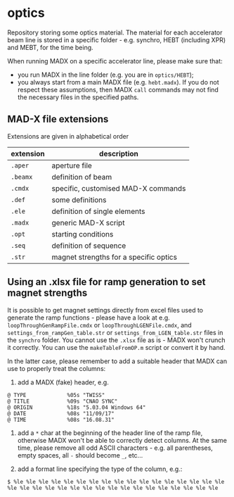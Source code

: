 # optics
Repository storing some optics material.
The material for each accelerator beam line is stored in a specific folder - e.g. synchro, HEBT (including XPR) and MEBT, for the time being.

When running MADX on a specific accelerator line, please make sure that:
* you run MADX in the line folder (e.g. you are in `optics/HEBT`);
* you always start from a main MADX file (e.g. `hebt.madx`).
If you do not respect these assumptions, then MADX `call` commands may not find the necessary files in the specified paths.

## MAD-X file extensions
Extensions are given in alphabetical order

| extension | description |
| --------- | ----------- |
| `.aper`  | aperture file |
| `.beamx` | definition of beam |
| `.cmdx`  | specific, customised MAD-X commands |
| `.def`   | some definitions |
| `.ele`   | definition of single elements |
| `.madx`  | generic MAD-X script |
| `.opt`   | starting conditions |
| `.seq`   | definition of sequence |
| `.str`   | magnet strengths for a specific optics |

## Using an .xlsx file for ramp generation to set magnet strengths
It is possible to get magnet settings directly from excel files used to generate the ramp functions - please have a look at e.g. `loopThroughGenRampFile.cmdx` or `loopThroughLGENFile.cmdx`, and `settings_from_rampGen_table.str` or `settings_from_LGEN_table.str` files in the `synchro` folder.
You cannot use the `.xlsx` file as is - MADX won't crunch it correctly. You can use the `makeTableFromOP.m` script or convert it by hand.

In the latter case, please remember to add a suitable header that MADX can use to properly treat the columns:
1. add a MADX (fake) header, e.g.
```
@ TYPE             %05s "TWISS"
@ TITLE            %09s "CNAO SYNC"
@ ORIGIN           %18s "5.03.04 Windows 64"
@ DATE             %08s "11/09/17"
@ TIME             %08s "16.08.31"
```
1. add a `*` char at the beginning of the header line of the ramp file, otherwise MADX won't be able to correctly detect columns. At the same time, please remove all odd ASCII characters - e.g. all parentheses, empty spaces, all `-` should become `_`, etc...

1. add a format line specifying the type of the column, e.g.:
```
$ %le %le %le %le %le %le %le %le %le %le %le %le %le %le %le %le %le %le %le %le %le %le %le %le %le %le %le %le %le %le %le %le %le %le
```
